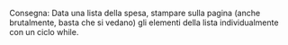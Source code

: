 Consegna:
Data una lista della spesa, stampare sulla pagina (anche brutalmente, basta che si vedano) gli elementi della lista individualmente con un ciclo while.